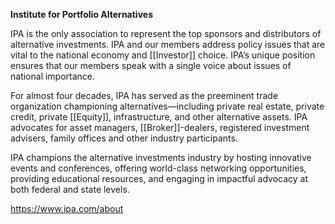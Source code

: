 **Institute for Portfolio Alternatives**

IPA is the only association to represent the top sponsors and distributors of alternative investments. IPA and our members address policy issues that are vital to the national economy and [[Investor]] choice. IPA’s unique position ensures that our members speak with a single voice about issues of national importance.  
  
For almost four decades, IPA has served as the preeminent trade organization championing alternatives—including private real estate, private credit, private [[Equity]], infrastructure, and other alternative assets. IPA advocates for asset managers, [[Broker]]-dealers, registered investment advisers, family offices and other industry participants.  
  
IPA champions the alternative investments industry by hosting innovative events and conferences, offering world-class networking opportunities, providing educational resources, and engaging in impactful advocacy at both federal and state levels.

https://www.ipa.com/about